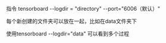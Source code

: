 指令 tensorboard --logdir = "directory" --port="6006（默认）"

每个新创建的文件夹可以放在一起，比如在data文件夹下

使用tensorboard --logdir="data" 可以看到多个过程